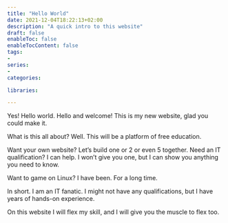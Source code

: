 ```yaml
---
title: "Hello World"
date: 2021-12-04T18:22:13+02:00
description: "A quick intro to this website"
draft: false
enableToc: false
enableTocContent: false
tags: 
-
series:
-
categories:

libraries:

---
```


Yes! Hello world. Hello and welcome! This is my new website, glad you could make it.

What is this all about? Well. This will be a platform of free education.

Want your own website? Let’s build one or 2 or even 5 together. Need an IT qualification? I can help. I won’t give you one, but I can show you anything you need to know.

Want to game on Linux? I have been. For a long time.

In short. I am an IT fanatic. I might not have any qualifications, but I have years of hands-on experience.

On this website I will flex my skill, and I will give you the muscle to flex too.